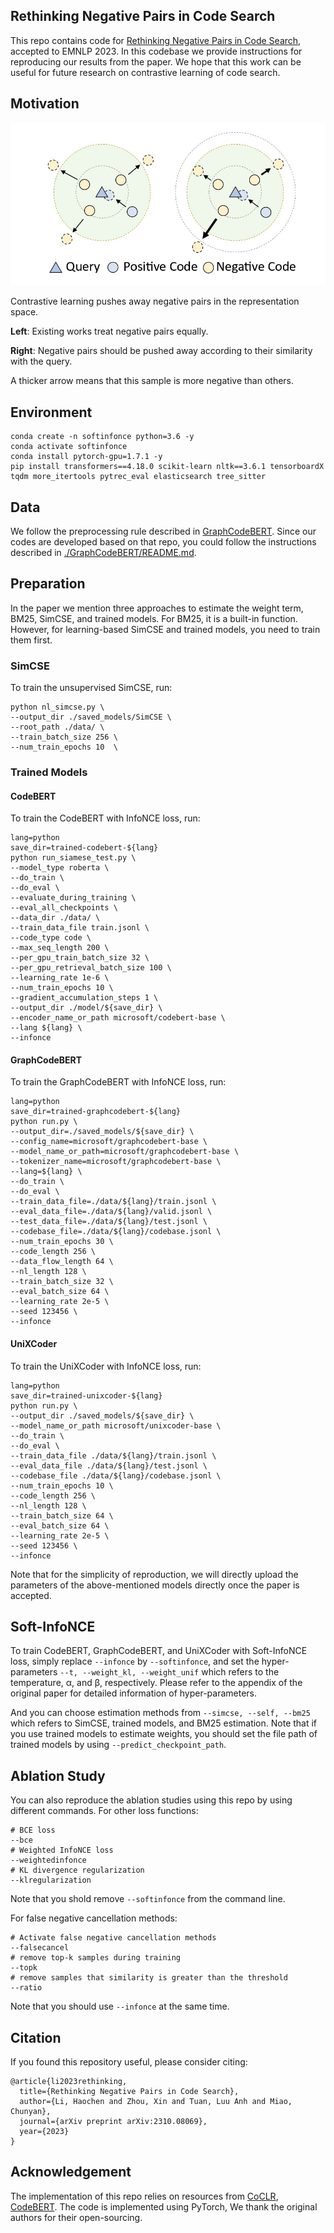 ## Rethinking Negative Pairs in Code Search

This repo contains code for [Rethinking Negative Pairs in Code Search](https://arxiv.org/abs/2310.08069), accepted to EMNLP 2023. 
In this codebase we provide instructions for reproducing our results from the paper. 
We hope that this work can be useful for future research on contrastive learning of code search.

## Motivation

![1](Figure/Soft-InfoNCE.jpg)

Contrastive learning pushes away negative pairs in the representation space. 

**Left**: Existing works treat negative pairs equally. 

**Right**: Negative pairs should be pushed away according to their similarity with the query. 

A thicker arrow means that this sample is more negative than others.

## Environment

```
conda create -n softinfonce python=3.6 -y
conda activate softinfonce
conda install pytorch-gpu=1.7.1 -y
pip install transformers==4.18.0 scikit-learn nltk==3.6.1 tensorboardX tqdm more_itertools pytrec_eval elasticsearch tree_sitter
```

## Data
 
We follow the preprocessing rule described in [GraphCodeBERT](https://github.com/microsoft/CodeBERT/tree/master/GraphCodeBERT/codesearch).
Since our codes are developed based on that repo, you could follow the instructions described in 
[./GraphCodeBERT/README.md](#./GraphCodeBERT/README.md).


## Preparation
In the paper we mention three approaches to estimate the weight term, BM25, SimCSE, and trained models.
For BM25, it is a built-in function. However, for learning-based SimCSE and trained models, you need to train them first.

### SimCSE
To train the unsupervised SimCSE, run:
```angular2html
python nl_simcse.py \
--output_dir ./saved_models/SimCSE \
--root_path ./data/ \
--train_batch_size 256 \
--num_train_epochs 10  \
```

### Trained Models
#### CodeBERT
To train the CodeBERT with InfoNCE loss, run:
```angular2html
lang=python
save_dir=trained-codebert-${lang}
python run_siamese_test.py \
--model_type roberta \
--do_train \
--do_eval \
--evaluate_during_training \
--eval_all_checkpoints \
--data_dir ./data/ \
--train_data_file train.jsonl \
--code_type code \
--max_seq_length 200 \
--per_gpu_train_batch_size 32 \
--per_gpu_retrieval_batch_size 100 \
--learning_rate 1e-6 \
--num_train_epochs 10 \
--gradient_accumulation_steps 1 \
--output_dir ./model/${save_dir} \
--encoder_name_or_path microsoft/codebert-base \
--lang ${lang} \
--infonce
```

#### GraphCodeBERT
To train the GraphCodeBERT with InfoNCE loss, run:
```angular2html
lang=python
save_dir=trained-graphcodebert-${lang}
python run.py \
--output_dir=./saved_models/${save_dir} \
--config_name=microsoft/graphcodebert-base \
--model_name_or_path=microsoft/graphcodebert-base \
--tokenizer_name=microsoft/graphcodebert-base \
--lang=${lang} \
--do_train \
--do_eval \
--train_data_file=./data/${lang}/train.jsonl \
--eval_data_file=./data/${lang}/valid.jsonl \
--test_data_file=./data/${lang}/test.jsonl \
--codebase_file=./data/${lang}/codebase.jsonl \
--num_train_epochs 30 \
--code_length 256 \
--data_flow_length 64 \
--nl_length 128 \
--train_batch_size 32 \
--eval_batch_size 64 \
--learning_rate 2e-5 \
--seed 123456 \
--infonce
```

#### UniXCoder
To train the UniXCoder with InfoNCE loss, run:
```angular2html
lang=python
save_dir=trained-unixcoder-${lang}
python run.py \
--output_dir ./saved_models/${save_dir} \
--model_name_or_path microsoft/unixcoder-base \
--do_train \
--do_eval \
--train_data_file ./data/${lang}/train.jsonl \
--eval_data_file ./data/${lang}/test.jsonl \
--codebase_file ./data/${lang}/codebase.jsonl \
--num_train_epochs 10 \
--code_length 256 \
--nl_length 128 \
--train_batch_size 64 \
--eval_batch_size 64 \
--learning_rate 2e-5 \
--seed 123456 \
--infonce
```
Note that for the simplicity of reproduction, we will directly upload the parameters of the above-mentioned models directly
once the paper is accepted.

## Soft-InfoNCE

To train CodeBERT, GraphCodeBERT, and UniXCoder with Soft-InfoNCE loss, simply replace ``--infonce`` by ``--softinfonce``,
and set the hyper-parameters ``--t, --weight_kl, --weight_unif`` which refers to the temperature, α, and β, respectively.
Please refer to the appendix of the original paper for detailed information of hyper-parameters.

And you can choose estimation methods from ```--simcse, --self, --bm25``` which refers to SimCSE, trained models, and BM25 estimation.
Note that if you use trained models to estimate weights, you should set the file path of trained models
by using ```--predict_checkpoint_path```.

## Ablation Study

You can also reproduce the ablation studies using this repo by using different commands.
For other loss functions:
```angular2html
# BCE loss
--bce  
# Weighted InfoNCE loss
--weightedinfonce
# KL divergence regularization
--klregularization

```
Note that you shold remove ``--softinfonce`` from the command line.

For false negative cancellation methods:
```angular2html
# Activate false negative cancellation methods
--falsecancel
# remove top-k samples during training
--topk
# remove samples that similarity is greater than the threshold
--ratio
```
Note that you should use ``--infonce`` at the same time.

## Citation
If you found this repository useful, please consider citing:
```
@article{li2023rethinking,
  title={Rethinking Negative Pairs in Code Search},
  author={Li, Haochen and Zhou, Xin and Tuan, Luu Anh and Miao, Chunyan},
  journal={arXiv preprint arXiv:2310.08069},
  year={2023}
}
```

## Acknowledgement

The implementation of this repo relies on resources from [CoCLR](https://github.com/Jun-jie-Huang/CoCLR), [CodeBERT](https://github.com/microsoft/CodeBERT).
 The code is implemented using PyTorch, We thank the original authors for their open-sourcing.